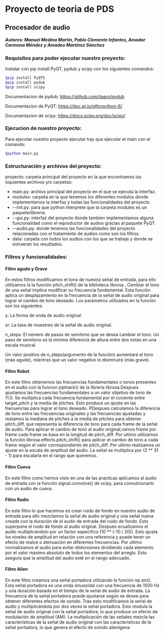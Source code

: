 # Proyecto de teoria de PDS 
## Procesador de audio
##### Autores:  Manuel Medina Martín, Pablo Clemente Infantes, Amador Carmona Méndez y Amadeo Martínez Sánchez
### Requisitos para poder ejecutar nuestro proyecto:
Instalar con pip install PyQT, pydub y scipy con los siguientes comandos:
~~~bash
$pip install PyQT5
$pip install pydub
$pip install scipy
~~~
Documentacion de pydub: https://github.com/jiaaro/pydub 

Documentacion de PyQT: https://doc.qt.io/qtforpython-6/

Documentacion de scipy: https://docs.scipy.org/doc/scipy/

### Ejecucion de nuestro proyecto:
Para ejecutar nuestro proyecto ejecutar hay que ejecutar el main con el comando:
~~~bash
$python main.py
~~~
### Estructuración y archivos del proyecto:

proyecto: carpeta principal del proyecto en la que encontramos los siquientes archivos y/o carpetas:
- main.py: archivo principal del proyecto en el que se ejecuta la interfaz. 
- modules: carpeta en la que tenemos los diferentes modulos donde implementamos la interfaz y todas las funcionalidades del proyecto.
- --init.py: para que python interprete que la carpeta modules es un paquete/libreria.
- --gui.py: interfaz del proyecto donde tambien implementamos alguna funcionalidad como el reproductor de audios gracias al paquete PyQT.
- --audio.py: donde tenemos las funcionalidades del proyecto relacionadas con el tratamiento de audios como son los filtros.
- data: carpeta con todos los audios con los que se trabaje y donde se extraeran los resultados.

### Filtros y funcionalidades:

#### Filtro agudo y Grave

En estos filtros modificamos el tono de nuestra señal de entrada, para ello utilizamos la la función pitch_shift() de la biblioteca librosa , Cambiar el tono de una señal implica modificar su frecuencia fundamental. Esta función aplica un desplazamiento en la frecuencia de la señal de audio original para lograr el cambio de tono deseado. Los parámetros utilizados en la función son los siguientes:

y: La forma de onda de audio original.

sr: La tasa de muestreo de la señal de audio original.

n_steps: El número de pasos de semitono que se desea cambiar el tono. Un paso de semitono es la mínima diferencia de altura entre dos notas en una escala musical.

Un valor positivo de n_steps(argumento de la función) aumentará el tono (más agudo), mientras que un valor negativo lo disminuirá (más grave).

#### Filtro Robot

En este filtro obtenemos las frecuencias fundamentales o tonos presentes en el audio con la funcion piptrack() de la libreria librosa.Despues ajustamos las frecuencias fundamentales a un valor objetivo de tono de 11.0. Se multiplica cada frecuencia fundamental por el cociente entre target_pitch y la media de pitches. Esto produce un ajuste en las frecuencias para lograr el tono deseado.
PDespues calculamos la diferencia de tono entre las frecuencias originales y las frecuencias ajustadas y restamos la mediana de pitches a la media de pitches para obtener pitch_diff, que representa la diferencia de tono para cada frame de la señal de audio. Para aplicar el cambio de tono al audio original,vamos frame por frame cada frame se basa en la longitud de pitch_diff.
Por ultimo utilizamos la función librosa.effects.pitch_shift() para aplicar el cambio de tono a cada frame según el valor correspondiente de pitch_diff. Por ultimo realizamos un ajuste en la escala de amplitud del audio. La señal se multiplica por (2 ** 31 - 1) para escalarla en el rango que queremos.

#### Filtro Cueva

En este filtro como hemos visto en una de las practicas aplicamos al audio de entrada con la función signal.convolve() de scipy, para convulcionarlo con un audio de cueva.

#### Filtro Radio

En este filtro lo que hacemos es crear ruido de fondo en nuestro audio de entrada para ello mezclamos la señal de audio original y una señal nueva creada con la duración de el audio de entrada del ruido de fondo. Esto superpone el ruido de fondo al audio original.
Despues ecualizamos el audio multiplicándolo por un factor específico (10 ** (-10 / 20)). Esto ajusta los niveles de amplitud en relación con una referencia y puede tener un efecto de realce o atenuación en diferentes frecuencias.
Por ultimo normalizamos el audio para evitar distorsiones dividiendo cada elemento por el valor máximo absoluto de todos los elementos del arreglo. Esto asegura que la amplitud del audio esté en el rango adecuado.

#### Filtro Alien

En este filtro creamos una señal portadora utilizando la función np.sin(). Esta señal portadora es una onda sinusoidal con una frecuencia de 1500 Hz y una duración basada en el tiempo de la señal de audio de entrada. La frecuencia de la señal portadora puede ajustarse según se desee para obtener diferentes efectos de sonido.
Tras esto modificamos la señal de audio y multiplicándola por dos veces la señal portadora. Esto modula la señal de audio original con la señal portadora, lo que produce un efecto de modulación de amplitud (AM). La multiplicación de las señales mezcla las características de la señal de audio original con las características de la señal portadora, lo que genera el efecto de sonido alienígena

